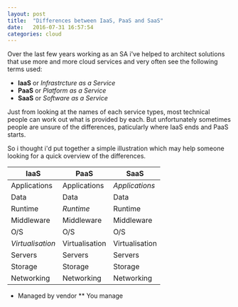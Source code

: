 ```yaml
---
layout: post
title:  "Differences between IaaS, PaaS and SaaS"
date:   2016-07-31 16:57:54
categories: cloud
---
```

Over the last few years working as an SA i've helped to architect solutions that use more and more cloud services and very often see the following terms used:

- **IaaS** or *Infrastrcture as a Service*
- **PaaS** or *Platform as a Service*
- **SaaS** or *Software as a Service*

Just from looking at the names of each service types, most technical people can work out what is provided by each. But unfortunately sometimes people are unsure of the differences, paticularly where IaaS ends and PaaS starts.

So i thought i'd put together a simple illustration which may help someone looking for a quick overview of the differences.

IaaS | PaaS | SaaS
-----|------|-----
Applications | Applications | *Applications*
Data | Data | Data
Runtime | *Runtime* | Runtime
Middleware | Middleware | Middleware
O/S | O/S | O/S
*Virtualisation* | Virtualisation | Virtualisation
Servers | Servers | Servers
Storage | Storage | Storage
Networking | Networking | Networking

* Managed by vendor
** You manage
